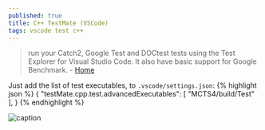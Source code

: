 ```yaml
---
published: true
title: C++ TestMate (VSCode)
tags: vscode test c++
---
```

>  run your Catch2, Google Test and DOCtest tests using the Test Explorer for Visual Studio Code. It also have basic support for Google Benchmark. - [Home](https://github.com/matepek/vscode-catch2-test-adapter)

Just add the list of test executables, to `.vscode/settings.json`:
{% highlight json %}
{
    "testMate.cpp.test.advancedExecutables": [
        "MCTS4/build/Test"
        ],
}
{% endhighlight %}

![caption](https://raw.githubusercontent.com/matepek/vscode-catch2-test-adapter/master/resources/Screenshot_2019-05-29.png)
